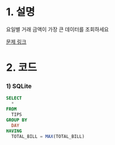 # 1. 설명
요일별 거래 금액이 가장 큰 데이터를 조회하세요

[문제 링크](https://solvesql.com/problems/restaurant-vip/)


# 2. 코드
### 1) SQLite
```sql
SELECT 
  *
FROM 
  TIPS
GROUP BY
  DAY
HAVING
  TOTAL_BILL = MAX(TOTAL_BILL)
```
